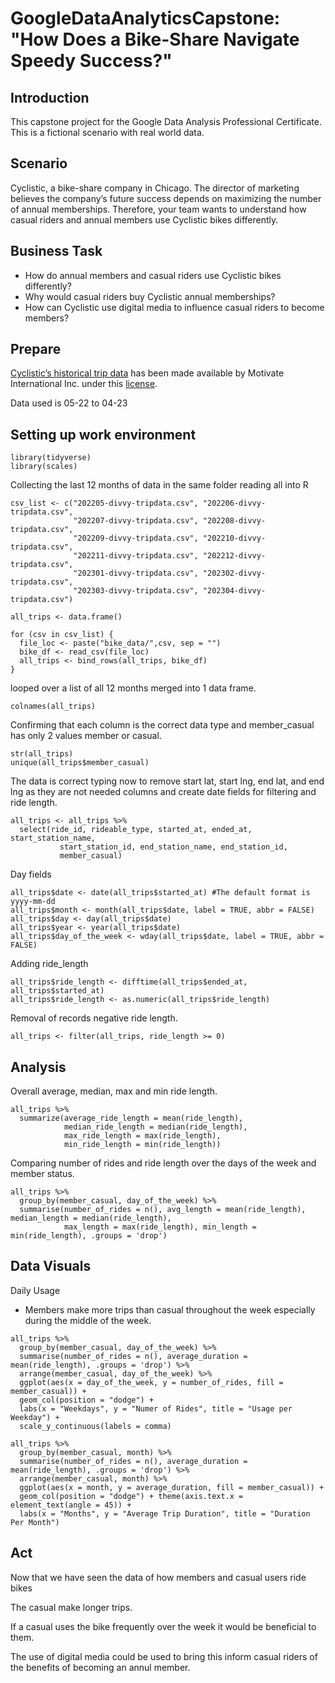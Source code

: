 # GoogleDataAnalyticsCapstone: "How Does a Bike-Share Navigate Speedy Success?"

## Introduction 

This capstone project for the Google Data Analysis Professional Certificate. This is a fictional scenario with real world data.

## Scenario 

Cyclistic, a bike-share company in Chicago. The director of marketing believes 
the company’s future success depends on maximizing the number of annual 
memberships. Therefore, your team wants to understand how casual riders and 
annual members use Cyclistic bikes differently.

## Business Task

* How do annual members and casual riders use Cyclistic bikes differently?
* Why would casual riders buy Cyclistic annual memberships?
* How can Cyclistic use digital media to influence casual riders to become members?

## Prepare

[Cyclistic’s historical trip data](https://divvy-tripdata.s3.amazonaws.com/index.html) has been made available by Motivate International Inc. under this [license](https://ride.divvybikes.com/data-license-agreement).

Data used is 05-22 to 04-23

## Setting up work environment

```{r setting up work environment}
library(tidyverse)
library(scales)
```

Collecting the last 12 months of data in the same folder reading all into R

```{r gathering data}
csv_list <- c("202205-divvy-tripdata.csv", "202206-divvy-tripdata.csv",
              "202207-divvy-tripdata.csv", "202208-divvy-tripdata.csv",
              "202209-divvy-tripdata.csv", "202210-divvy-tripdata.csv",
              "202211-divvy-tripdata.csv", "202212-divvy-tripdata.csv",
              "202301-divvy-tripdata.csv", "202302-divvy-tripdata.csv",
              "202303-divvy-tripdata.csv", "202304-divvy-tripdata.csv")

all_trips <- data.frame()

for (csv in csv_list) {
  file_loc <- paste("bike_data/",csv, sep = "")
  bike_df <- read_csv(file_loc)
  all_trips <- bind_rows(all_trips, bike_df)
}
```

looped over a list of all 12 months merged into 1 data frame.

```{r}
colnames(all_trips)
```

Confirming that each column is the correct data type and member_casual has only 2 values member or casual.

```{r}
str(all_trips)
unique(all_trips$member_casual)
```

The data is correct typing now to remove start lat, start lng, end lat, and end lng as they are not needed columns and create date fields for filtering and ride length.

```{r}
all_trips <- all_trips %>% 
  select(ride_id, rideable_type, started_at, ended_at, start_station_name, 
           start_station_id, end_station_name, end_station_id, 
           member_casual)
```

Day fields

```{r}
all_trips$date <- date(all_trips$started_at) #The default format is yyyy-mm-dd
all_trips$month <- month(all_trips$date, label = TRUE, abbr = FALSE)
all_trips$day <- day(all_trips$date)
all_trips$year <- year(all_trips$date)
all_trips$day_of_the_week <- wday(all_trips$date, label = TRUE, abbr = FALSE)
```

Adding ride_length

```{r}
all_trips$ride_length <- difftime(all_trips$ended_at, all_trips$started_at)
all_trips$ride_length <- as.numeric(all_trips$ride_length)
```

Removal of records negative ride length.

```{r}
all_trips <- filter(all_trips, ride_length >= 0)
```

## Analysis

Overall average, median, max and min ride length.

```{r}
all_trips %>% 
  summarize(average_ride_length = mean(ride_length), 
            median_ride_length = median(ride_length),
            max_ride_length = max(ride_length),
            min_ride_length = min(ride_length))
```

Comparing number of rides and ride length over the days of the week and member status.

```{r}
all_trips %>% 
  group_by(member_casual, day_of_the_week) %>% 
  summarise(number_of_rides = n(), avg_length = mean(ride_length), median_length = median(ride_length),
            max_length = max(ride_length), min_length = min(ride_length), .groups = 'drop')
```

## Data Visuals

Daily Usage

* Members make more trips than casual throughout the week especially during the middle of the week.

```{r daily usage}
all_trips %>% 
  group_by(member_casual, day_of_the_week) %>% 
  summarise(number_of_rides = n(), average_duration = mean(ride_length), .groups = 'drop') %>% 
  arrange(member_casual, day_of_the_week) %>% 
  ggplot(aes(x = day_of_the_week, y = number_of_rides, fill = member_casual)) +
  geom_col(position = "dodge") +
  labs(x = "Weekdays", y = "Numer of Rides", title = "Usage per Weekday") +
  scale_y_continuous(labels = comma)
```

```{r monthly duration}
all_trips %>% 
  group_by(member_casual, month) %>% 
  summarise(number_of_rides = n(), average_duration = mean(ride_length), .groups = 'drop') %>% 
  arrange(member_casual, month) %>% 
  ggplot(aes(x = month, y = average_duration, fill = member_casual)) +
  geom_col(position = "dodge") + theme(axis.text.x = element_text(angle = 45)) +
  labs(x = "Months", y = "Average Trip Duration", title = "Duration Per Month")
```
## Act

Now that we have seen the data of how members and casual users ride bikes

The casual make longer trips.

If a casual uses the bike frequently over the week it would be beneficial to them.

The use of digital media could be used to bring this inform casual riders of the benefits of becoming an annul member. 

